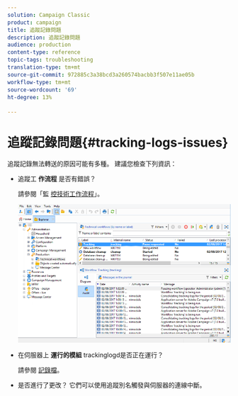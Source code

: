 ```yaml
---
solution: Campaign Classic
product: campaign
title: 追蹤記錄問題
description: 追蹤記錄問題
audience: production
content-type: reference
topic-tags: troubleshooting
translation-type: tm+mt
source-git-commit: 972885c3a38bcd3a260574bacbb3f507e11ae05b
workflow-type: tm+mt
source-wordcount: '69'
ht-degree: 13%

---
```



# 追蹤記錄問題{#tracking-logs-issues}

追蹤記錄無法轉送的原因可能有多種。 建議您檢查下列資訊：

* 追蹤工 **作流程** 是否有錯誤？

   請參閱「監 [控技術工作流程](../../workflow/using/monitoring-technical-workflows.md)」。

   ![](assets/tracking_scheduled_task.png)

* 在伺服器上 **運行的模組** trackinglogd是否正在運行？

   請參閱 [記錄檔](../../production/using/log-files.md)。

* 是否進行了更改？ 它們可以使用追蹤別名觸發與伺服器的連線中斷。

